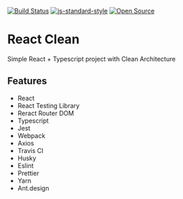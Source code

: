 [![Build Status](https://travis-ci.com/rafaelszago/react-clean.svg?branch=master)](https://travis-ci.com/rafaelszago/react-clean)
[![js-standard-style](https://img.shields.io/badge/code%20style-standard-brightgreen.svg)](http://standardjs.com)
[![Open Source](https://badges.frapsoft.com/os/v1/open-source.svg?v=103)](https://opensource.org/)

# React Clean

Simple React + Typescript project with Clean Architecture

## Features

- React
- React Testing Library
- Reract Router DOM
- Typescript
- Jest
- Webpack
- Axios
- Travis CI
- Husky
- Eslint
- Prettier
- Yarn
- Ant.design
